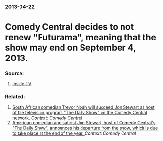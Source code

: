 ### [2013-04-22](/news/2013/04/22/index.md)

# Comedy Central decides to not renew "Futurama", meaning that the show may end on September 4, 2013. 




### Source:

1. [Inside TV](http://insidetv.ew.com/2013/04/22/futurama-not-renewed-comedy-central/)

### Related:

1. [South African comedian Trevor Noah will succeed Jon Stewart as host of the television program "The Daily Show" on the Comedy Central network. ](/news/2015/03/30/south-african-comedian-trevor-noah-will-succeed-jon-stewart-as-host-of-the-television-program-the-daily-show-on-the-comedy-central-network.md) _Context: Comedy Central_
2. [American comedian and satirist Jon Stewart, host of Comedy Central's "The Daily Show", announces his departure from the show, which is due to take place at the end of the year. ](/news/2015/02/10/american-comedian-and-satirist-jon-stewart-host-of-comedy-central-s-the-daily-show-announces-his-departure-from-the-show-which-is-due-t.md) _Context: Comedy Central_
